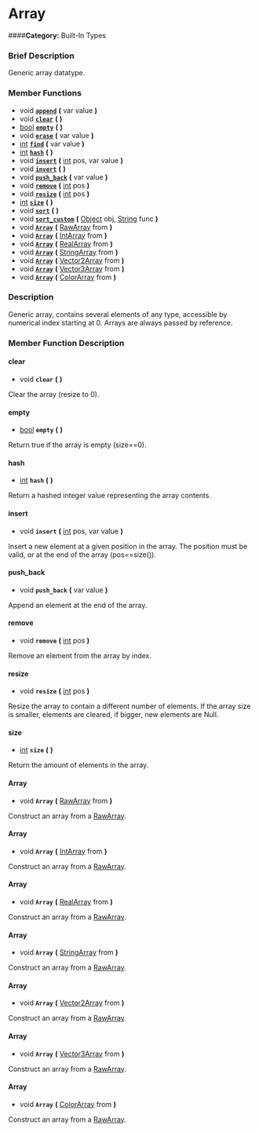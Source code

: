 #  Array  
####**Category:** Built-In Types

###  Brief Description  
Generic array datatype.

###  Member Functions 
  * void  **[`append`](#append)**  **(** var value  **)**
  * void  **[`clear`](#clear)**  **(** **)**
  * [bool](class_bool)  **[`empty`](#empty)**  **(** **)**
  * void  **[`erase`](#erase)**  **(** var value  **)**
  * [int](class_int)  **[`find`](#find)**  **(** var value  **)**
  * [int](class_int)  **[`hash`](#hash)**  **(** **)**
  * void  **[`insert`](#insert)**  **(** [int](class_int) pos, var value  **)**
  * void  **[`invert`](#invert)**  **(** **)**
  * void  **[`push_back`](#push_back)**  **(** var value  **)**
  * void  **[`remove`](#remove)**  **(** [int](class_int) pos  **)**
  * void  **[`resize`](#resize)**  **(** [int](class_int) pos  **)**
  * [int](class_int)  **[`size`](#size)**  **(** **)**
  * void  **[`sort`](#sort)**  **(** **)**
  * void  **[`sort_custom`](#sort_custom)**  **(** [Object](class_object) obj, [String](class_string) func  **)**
  * void  **[`Array`](#Array)**  **(** [RawArray](class_rawarray) from  **)**
  * void  **[`Array`](#Array)**  **(** [IntArray](class_intarray) from  **)**
  * void  **[`Array`](#Array)**  **(** [RealArray](class_realarray) from  **)**
  * void  **[`Array`](#Array)**  **(** [StringArray](class_stringarray) from  **)**
  * void  **[`Array`](#Array)**  **(** [Vector2Array](class_vector2array) from  **)**
  * void  **[`Array`](#Array)**  **(** [Vector3Array](class_vector3array) from  **)**
  * void  **[`Array`](#Array)**  **(** [ColorArray](class_colorarray) from  **)**

###  Description  
Generic array, contains several elements of any type, accessible by numerical index starting at 0. Arrays are always passed by reference.

###  Member Function Description  

#### <a name="clear">clear</a>
  * void  **`clear`**  **(** **)**

Clear the array (resize to 0).

#### <a name="empty">empty</a>
  * [bool](class_bool)  **`empty`**  **(** **)**

Return true if the array is empty (size==0).

#### <a name="hash">hash</a>
  * [int](class_int)  **`hash`**  **(** **)**

Return a hashed integer value representing the array contents.

#### <a name="insert">insert</a>
  * void  **`insert`**  **(** [int](class_int) pos, var value  **)**

Insert a new element at a given position in the array. The position must be valid, or at the end of the array (pos==size()).

#### <a name="push_back">push_back</a>
  * void  **`push_back`**  **(** var value  **)**

Append an element at the end of the array.

#### <a name="remove">remove</a>
  * void  **`remove`**  **(** [int](class_int) pos  **)**

Remove an element from the array by index.

#### <a name="resize">resize</a>
  * void  **`resize`**  **(** [int](class_int) pos  **)**

Resize the array to contain a different number of elements. If the array size is smaller, elements are cleared, if bigger, new elements are Null.

#### <a name="size">size</a>
  * [int](class_int)  **`size`**  **(** **)**

Return the amount of elements in the array.

#### <a name="Array">Array</a>
  * void  **`Array`**  **(** [RawArray](class_rawarray) from  **)**

Construct an array from a [RawArray](class_rawarray).

#### <a name="Array">Array</a>
  * void  **`Array`**  **(** [IntArray](class_intarray) from  **)**

Construct an array from a [RawArray](class_rawarray).

#### <a name="Array">Array</a>
  * void  **`Array`**  **(** [RealArray](class_realarray) from  **)**

Construct an array from a [RawArray](class_rawarray).

#### <a name="Array">Array</a>
  * void  **`Array`**  **(** [StringArray](class_stringarray) from  **)**

Construct an array from a [RawArray](class_rawarray).

#### <a name="Array">Array</a>
  * void  **`Array`**  **(** [Vector2Array](class_vector2array) from  **)**

Construct an array from a [RawArray](class_rawarray).

#### <a name="Array">Array</a>
  * void  **`Array`**  **(** [Vector3Array](class_vector3array) from  **)**

Construct an array from a [RawArray](class_rawarray).

#### <a name="Array">Array</a>
  * void  **`Array`**  **(** [ColorArray](class_colorarray) from  **)**

Construct an array from a [RawArray](class_rawarray).
